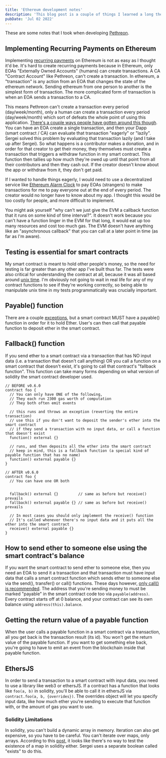 ```yaml
---
title: 'Ethereum development notes'
description: 'This blog post is a couple of things I learned a long the way when developing my own ethereum applications' 
pubDate: 'Jul 02 2022'
---
```


These are some notes that I took when developing [Pethreon](https://pethreon.cstraka.dev/). 

## Implementing Recurring Payments on Ethereum

Implementing [recurring payments](https://ethereum.stackexchange.com/questions/49596) on Ethereum is not as easy as I thought it'd be. It's hard to create recurring payments because in Ethereum, only EOAs "Externally Owned Accounts" (humans) can create transactions. A CA "Contract Account" like Pethreon, can't create a transaction. In ethereum, a "transaction" is any action from an EOA that changes the state of the ethereum network. Sending ethereum from one person to another is the simplest form of transaction. The more complicated form of transaction is when an EOA sends a transaction to a CA. 

This means Pethreon can't create a transaction every period (day/week/month), only a human can create a transaction every period (day/week/month) which sort of defeats the whole point of using this application. [There's a couple ways people have gotten around this though](https://ethereum.stackexchange.com/questions/42). You can have an EOA create a single transaction, and then your Dapp (smart contract / CA) can evaluate that transaction "eagerly" or "lazily". Sergei solved this problem by evaluating that transaction lazily (and I take up after Sergei). So what happens is a contributor makes a donation, and in order for that creator to get their money, they themselves must create a transaction that triggers a withdraw function in my smart contract. This function then tallies up how much they're owed up until that point from all their contributors and then they cash out. If the creator doesn't know about the app or withdraw from it, they don't get paid.

If I wanted to handle things eagerly, I would need to use a decentralized service like [Ethereum Alarm Clock](https://www.ethereum-alarm-clock.com/) to pay EOAs (strangers) to make transactions for me to pay everyone out at the end of every period. The creator would no longer have to know about my app. I thought this would be too costly for people, and more difficult to implement.

You might ask yourself "why can't we just give the EVM a callback function that it runs on some kind of time interval?". It doesn't work because you can't have a function linger in the EVM for that long, it would eat up too many resources and cost too much gas. The EVM doesn't have anything like an "asynchronous callback" that you can call at a later point in time (as far as I'm aware).

## Testing is essential for smart contracts

My smart contract is meant to hold other people's money, so the need for testing is far greater than any other app I've built thus far. The tests were also critical for understanding the contract at all, because it was all based around [unix time](https://en.wikipedia.org/wiki/Unix_time). I'm obviously not going to wait in real life for any of my contract functions to see if they're working correctly, so being able to manipulate unix time in my tests programmatically was crucially important.

## Payable() function

There are a couple [exceptions](https://ethereum.stackexchange.com/questions/63987), but a smart contract MUST have a payable() function in order for it to hold Ether. User's can then call that payable function to deposit ether in the smart contract. 

## Fallback() function 

If you send ether to a smart contract via a transaction that has NO input data (i.e. a transaction that doesn't call anything) OR you call a function on a smart contract that doesn't exist, it's going to call that contract's "fallback function". This function can take many forms depending on what version of solidity the smart contract developer used.

```solidity
// BEFORE v0.6.0
contract foo {
  // You can only have ONE of the following, 
  // They each run 2300 gas worth of computation
  // They both often emit events

  // this runs and throws an exception (reverting the entire transaction)
  // use this if you don't want to deposit the sender's ether into the smart contract
  // if they send a transaction with no input data, or call a function that doesn't exist
  function() external {}         

  // runs, and then deposits all the ether into the smart contract
  // keep in mind, this is a fallback function (a special kind of payable function that has no name)
  function() external payable {}
}

// AFTER v0.6.0
contract foo {
  // You can have one OR both

  
  fallback() external {}         // same as before but receive() prevails
  fallback() external payable {} // same as before but receive() prevails

  // In most cases you should only implement the receive() function
  // It's called whenever there's no input data and it puts all the ether into the smart contract
  receive() external payable {}  
}
```

## How to send ether to someone else using the smart contract's balance

If you want the smart contract to send ether to someone else, then you need an EOA to send it a transaction and that transaction must have input data that calls a smart contract function which sends ether to someone else via the send(), transfer() or call() functions. These days however, [only call() is recommended](https://ethereum.stackexchange.com/questions/78124/). The address that you're sending money to must be marked "payable" in the smart contract code too via `payable(address)`. Every contract starts off at 0 balance, and your contract can see its own balance using `address(this).balance`. 

## Getting the return value of a payable function

When the user calls a payable function in a smart contract via a transaction, all you get back is the transaction result (its id).
You won't get the return value of the payable function. If you want to get something else back, you're going to have to emit an event
from the blockchain inside that payable function.

## EthersJS

In order to send a transaction to a smart contract with input data, you need to use a library like web3 or ethersJS. If a contract has a function that looks like `foo(a, b)` in solidity, you'll be able to call it in ethersJS via `contract.foo(a, b, {overrides})`. The overrides object will let you specify input data, like how much ether you're sending to execute that function with, or the amount of gas you want to use.

### Solidity Limitations

In solidity, you can't build a dynamic array in memory. Iteration can also get expensive, so you have to be careful. You can't iterate over maps, only arrays. According to this [post](https://ethereum.stackexchange.com/questions/39723), it looks like there's no way to test the existence of a map in solidity either. Sergei uses a separate boolean called "exists" to do this.